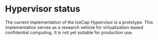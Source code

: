 # Hypervisor status

The current implementation of the IceCap Hypervisor is a prototype. This
implementation serves as a research vehicle for virtualization-based
confidential computing. It is not yet suitable for production use.
